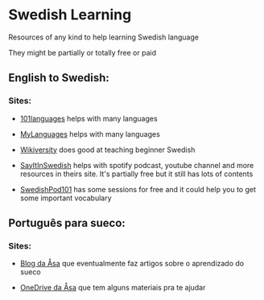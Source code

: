 # Swedish Learning

Resources of any kind to help learning Swedish language

They might be partially or totally free or paid

## English to Swedish:
### Sites:
- [101languages](https://www.101languages.net/swedish/) helps with many languages

- [MyLanguages](http://mylanguages.org/learn_swedish.php) helps with many languages

- [Wikiversity](https://en.wikiversity.org/wiki/Introduction_to_Swedish) does good at teaching beginner Swedish

- [SayItInSwedish](https://www.sayitinswedish.com/) helps with spotify podcast, youtube channel and more resources in theirs site. It's partially free but it still has lots of contents   

- [SwedishPod101](https://www.swedishpod101.com/swedish-vocabulary-lists/) has some sessions for free and it could help you to get some important vocabulary


## Português para sueco:
### Sites:
- [Blog da Åsa](http://www.aprendasueco.com.br/) que eventualmente faz artigos sobre o aprendizado do sueco

- [OneDrive da Åsa](https://onedrive.live.com/?id=3DD860E18A4B7777%212316&cid=3DD860E18A4B7777) que tem alguns materiais pra te ajudar
